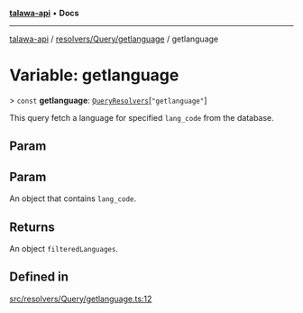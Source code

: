 [**talawa-api**](../../../../README.md) • **Docs**

***

[talawa-api](../../../../modules.md) / [resolvers/Query/getlanguage](../README.md) / getlanguage

# Variable: getlanguage

\> `const` **getlanguage**: [`QueryResolvers`](../../../../types/generatedGraphQLTypes/type-aliases/QueryResolvers.md)\[`"getlanguage"`\]

This query fetch a language for specified `lang_code` from the database.

## Param

## Param

An object that contains `lang_code`.

## Returns

An object `filteredLanguages`.

## Defined in

[src/resolvers/Query/getlanguage.ts:12](https://github.com/PalisadoesFoundation/talawa-api/blob/790ab2939a7c80eb0ff31afd318f8889a001f225/src/resolvers/Query/getlanguage.ts#L12)
